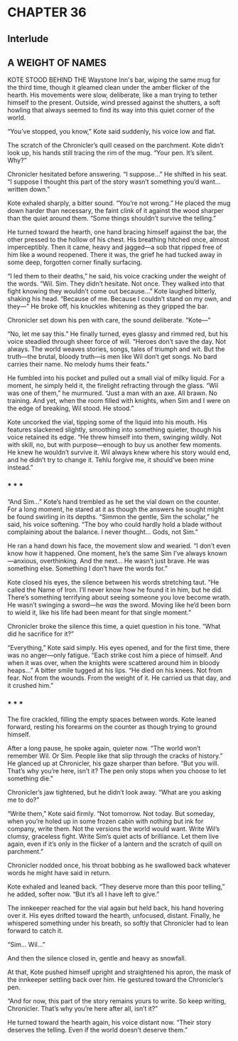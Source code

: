 # CHAPTER 36

## Interlude

## A WEIGHT OF NAMES

KOTE STOOD BEHIND THE Waystone Inn's bar, wiping the same mug for the third time, though it gleamed clean under the amber flicker of the hearth. His movements were slow, deliberate, like a man trying to tether himself to the present. Outside, wind pressed against the shutters, a soft howling that always seemed to find its way into this quiet corner of the world.  

“You’ve stopped, you know,” Kote said suddenly, his voice low and flat.  

The scratch of the Chronicler’s quill ceased on the parchment. Kote didn’t look up, his hands still tracing the rim of the mug. “Your pen. It’s silent. Why?”  

Chronicler hesitated before answering. “I suppose…” He shifted in his seat. “I suppose I thought this part of the story wasn’t something you’d want… written down.”  

Kote exhaled sharply, a bitter sound. “You’re not wrong.” He placed the mug down harder than necessary, the faint clink of it against the wood sharper than the quiet around them. “Some things shouldn’t survive the telling.”  

He turned toward the hearth, one hand bracing himself against the bar, the other pressed to the hollow of his chest. His breathing hitched once, almost imperceptibly. Then it came, heavy and jagged—a sob that ripped free of him like a wound reopened. There it was, the grief he had tucked away in some deep, forgotten corner finally surfacing.  

“I led them to their deaths,” he said, his voice cracking under the weight of the words. “Wil. Sim. They didn’t hesitate. Not once. They walked into that fight knowing they wouldn’t come out because…” Kote laughed bitterly, shaking his head. “Because of me. Because I couldn’t stand on my own, and they—” He broke off, his knuckles whitening as they gripped the bar.  

Chronicler set down his pen with care, the sound deliberate. “Kote—”  

“No, let me say this.” He finally turned, eyes glassy and rimmed red, but his voice steadied through sheer force of will. “Heroes don’t save the day. Not always. The world weaves stories, songs, tales of triumph and wit. But the truth—the brutal, bloody truth—is men like Wil don’t get songs. No bard carries their name. No melody hums their feats.”  

He fumbled into his pocket and pulled out a small vial of milky liquid. For a moment, he simply held it, the firelight refracting through the glass. “Wil was one of them,” he murmured. “Just a man with an axe. All brawn. No training. And yet, when the room filled with knights, when Sim and I were on the edge of breaking, Wil stood. He stood.”  

Kote uncorked the vial, tipping some of the liquid into his mouth. His features slackened slightly, smoothing into something quieter, though his voice retained its edge. “He threw himself into them, swinging wildly. Not with skill, no, but with purpose—enough to buy us another few moments. He knew he wouldn’t survive it. Wil always knew where his story would end, and he didn’t try to change it. Tehlu forgive me, it should’ve been mine instead.”

### * * *

“And Sim…” Kote’s hand trembled as he set the vial down on the counter. For a long moment, he stared at it as though the answers he sought might be found swirling in its depths. “Simmon the gentle, Sim the scholar,” he said, his voice softening. “The boy who could hardly hold a blade without complaining about the balance. I never thought… Gods, not Sim.”  

He ran a hand down his face, the movement slow and wearied. “I don’t even know how it happened. One moment, he’s the same Sim I’ve always known—anxious, overthinking. And the next… He wasn’t just brave. He was something else. Something I don’t have the words for.”  

Kote closed his eyes, the silence between his words stretching taut. “He called the Name of Iron. I’ll never know how he found it in him, but he did. There’s something terrifying about seeing someone you love become wrath. He wasn’t swinging a sword—he *was* the sword. Moving like he’d been born to wield it, like his life had been meant for that single moment.”  

Chronicler broke the silence this time, a quiet question in his tone. “What did he sacrifice for it?”  

“Everything,” Kote said simply. His eyes opened, and for the first time, there was no anger—only fatigue. “Each strike cost him a piece of himself. And when it was over, when the knights were scattered around him in bloody heaps…” A bitter smile tugged at his lips. “He died on his knees. Not from fear. Not from the wounds. From the weight of it. He carried us that day, and it crushed him.”  

### * * *

The fire crackled, filling the empty spaces between words. Kote leaned forward, resting his forearms on the counter as though trying to ground himself.  

After a long pause, he spoke again, quieter now. “The world won’t remember Wil. Or Sim. People like that slip through the cracks of history.” He glanced up at Chronicler, his gaze sharper than before. “But you will. That’s why you’re here, isn’t it? The pen only stops when you choose to let something die.”  

Chronicler’s jaw tightened, but he didn’t look away. “What are you asking me to do?”  

“Write them,” Kote said firmly. “Not tomorrow. Not today. But someday, when you’re holed up in some frozen cabin with nothing but ink for company, write them. Not the versions the world would want. Write Wil’s clumsy, graceless fight. Write Sim’s quiet acts of brilliance. Let them live again, even if it’s only in the flicker of a lantern and the scratch of quill on parchment.”  

Chronicler nodded once, his throat bobbing as he swallowed back whatever words he might have said in return.  

Kote exhaled and leaned back. “They deserve more than this poor telling,” he added, softer now. “But it’s all I have left to give.”  

The innkeeper reached for the vial again but held back, his hand hovering over it. His eyes drifted toward the hearth, unfocused, distant. Finally, he whispered something under his breath, so softly that Chronicler had to lean forward to catch it.  

“Sim… Wil…”  

And then the silence closed in, gentle and heavy as snowfall. 

At that, Kote pushed himself upright and straightened his apron, the mask of the innkeeper settling back over him. He gestured toward the Chronicler’s pen.

“And for now, this part of the story remains yours to write. So keep writing, Chronicler. That’s why you’re here after all, isn’t it?”

He turned toward the hearth again, his voice distant now. “Their story deserves the telling. Even if the world doesn’t deserve them.”  
